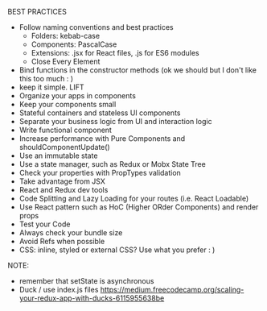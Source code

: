 BEST PRACTICES
* Follow naming conventions and best practices
    * Folders: kebab-case
    * Components: PascalCase
    * Extensions: .jsx for React files, .js for ES6 modules
    * Close Every Element <br />
* Bind functions in the constructor methods (ok we should but I don't like this too much : )
* keep it simple. LIFT
* Organize your apps in components
* Keep your components small
* Stateful containers and stateless UI components
* Separate your business logic from UI and interaction logic
* Write functional component
* Increase performance with Pure Components and shouldComponentUpdate()
* Use an immutable state
* Use a state manager, such as Redux or Mobx State Tree
* Check your properties with PropTypes validation
* Take advantage from JSX
* React and Redux dev tools
* Code Splitting and Lazy Loading for your routes (i.e. React Loadable)
* Use React pattern such as HoC (Higher ORder Components) and render props
* Test your Code
* Always check your bundle size
* Avoid Refs when possible
* CSS: inline, styled or external CSS? Use what you prefer : )

NOTE:
* remember that setState is asynchronous
* Duck / use index.js files
https://medium.freecodecamp.org/scaling-your-redux-app-with-ducks-6115955638be